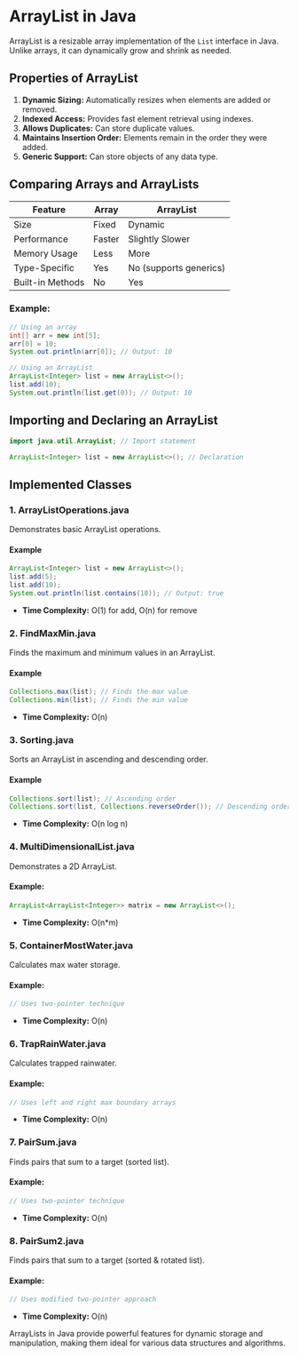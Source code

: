 # ArrayList in Java

ArrayList is a resizable array implementation of the `List` interface in Java. Unlike arrays, it can dynamically grow and shrink as needed.

## Properties of ArrayList

1. **Dynamic Sizing:** Automatically resizes when elements are added or removed.
2. **Indexed Access:** Provides fast element retrieval using indexes.
3. **Allows Duplicates:** Can store duplicate values.
4. **Maintains Insertion Order:** Elements remain in the order they were added.
5. **Generic Support:** Can store objects of any data type.

## Comparing Arrays and ArrayLists

| Feature         | Array | ArrayList |
|----------------|-------|-----------|
| Size          | Fixed | Dynamic |
| Performance   | Faster | Slightly Slower |
| Memory Usage  | Less  | More |
| Type-Specific | Yes   | No (supports generics) |
| Built-in Methods | No | Yes |

### Example:

```java
// Using an array
int[] arr = new int[5];
arr[0] = 10;
System.out.println(arr[0]); // Output: 10

// Using an ArrayList
ArrayList<Integer> list = new ArrayList<>();
list.add(10);
System.out.println(list.get(0)); // Output: 10
```

## Importing and Declaring an ArrayList

```java
import java.util.ArrayList; // Import statement

ArrayList<Integer> list = new ArrayList<>(); // Declaration
```

## Implemented Classes

### 1. ArrayListOperations.java

Demonstrates basic ArrayList operations.

#### Example

```java
ArrayList<Integer> list = new ArrayList<>();
list.add(5);
list.add(10);
System.out.println(list.contains(10)); // Output: true
```

- **Time Complexity:** O(1) for add, O(n) for remove

### 2. FindMaxMin.java

Finds the maximum and minimum values in an ArrayList.

#### Example

```java
Collections.max(list); // Finds the max value
Collections.min(list); // Finds the min value
```

- **Time Complexity:** O(n)

### 3. Sorting.java

Sorts an ArrayList in ascending and descending order.

#### Example

```java
Collections.sort(list); // Ascending order
Collections.sort(list, Collections.reverseOrder()); // Descending order
```

- **Time Complexity:** O(n log n)

### 4. MultiDimensionalList.java

Demonstrates a 2D ArrayList.

#### Example:

```java
ArrayList<ArrayList<Integer>> matrix = new ArrayList<>();
```

- **Time Complexity:** O(n*m)

### 5. ContainerMostWater.java

Calculates max water storage.

#### Example:

```java
// Uses two-pointer technique
```

- **Time Complexity:** O(n)

### 6. TrapRainWater.java

Calculates trapped rainwater.

#### Example:

```java
// Uses left and right max boundary arrays
```

- **Time Complexity:** O(n)

### 7. PairSum.java

Finds pairs that sum to a target (sorted list).

#### Example:

```java
// Uses two-pointer technique
```

- **Time Complexity:** O(n)

### 8. PairSum2.java

Finds pairs that sum to a target (sorted & rotated list).

#### Example:

```java
// Uses modified two-pointer approach
```

- **Time Complexity:** O(n)

ArrayLists in Java provide powerful features for dynamic storage and manipulation, making them ideal for various data structures and algorithms.
